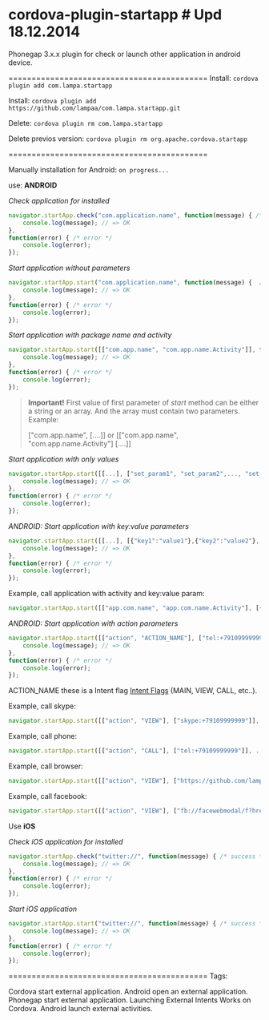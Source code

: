 cordova-plugin-startapp # Upd 18.12.2014
===========================================================================

Phonegap 3.x.x plugin for check or launch other application in android device.

===========================================
Install: ```cordova plugin add com.lampa.startapp```

Install: ```cordova plugin add https://github.com/lampaa/com.lampa.startapp.git```

Delete:  ```cordova plugin rm com.lampa.startapp```

Delete previos version:  ```cordova plugin rm org.apache.cordova.startapp```

===========================================

Manually installation for Android:
```on progress...```

use:  **ANDROID**



_Check application for installed_

```js
navigator.startApp.check("com.application.name", function(message) { /* success */
	console.log(message); // => OK
}, 
function(error) { /* error */
	console.log(error);
});
```

_Start application without parameters_

```js
navigator.startApp.start("com.application.name", function(message) {  /* success */
	console.log(message); // => OK
}, 
function(error) { /* error */
	console.log(error);
});
```

_Start application with package name and activity_

```js
navigator.startApp.start([["com.app.name", "com.app.name.Activity"]], function(message) { /* success */
	console.log(message); // => OK
}, 
function(error) { /* error */
	console.log(error);
});
```
> **Important!** First value of first parameter of _start_ method can be either a string or an array. And the array must contain two parameters. Example:
> 
> ["com.app.name", [....]] or [["com.app.name", "com.app.name.Activity"] [....]]


_Start application with only values_

```js
navigator.startApp.start([[...], ["set_param1", "set_param2",..., "set_paramN"]], function(message) { /* success */
	console.log(message); // => OK
}, 
function(error) { /* error */
	console.log(error);
});
```
_ANDROID: Start application with key:value parameters_

```js
navigator.startApp.start([[...], [{"key1":"value1"},{"key2":"value2"}, {...}, {"keyN":"valueN"}]], function(message) { /* success */
	console.log(message); // => OK
}, 
function(error) { /* error */
	console.log(error);
});
```
Example, call application with activity and key:value param:

```js
navigator.startApp.start([["app.com.name", "app.com.name.Activity"], [{"product_id":"100"}]], ...);
```
_ANDROID: Start application with action parameters_

```js
navigator.startApp.start([["action", "ACTION_NAME"], ["tel:+79109999999"]], function(message) { /* success */
	console.log(message); // => OK
}, 
function(error) { /* error */
	console.log(error);
});
```
ACTION_NAME these is a Intent flag [Intent Flags](http://developer.android.com/reference/android/content/Intent.html) (MAIN, VIEW, CALL, etc..).

Example, call skype:
```js
navigator.startApp.start([["action", "VIEW"], ["skype:+79109999999"]], ...);
```
Example, call phone:
```js
navigator.startApp.start([["action", "CALL"], ["tel:+79109999999"]], ...);
```
Example, call browser:
```js
navigator.startApp.start([["action", "VIEW"], ["https://github.com/lampaa"]], ...);
```
Example, call facebook:
```js
navigator.startApp.start([["action", "VIEW"], ["fb://facewebmodal/f?href=https://www.facebook.com/GitHub"]], ...);
```

Use **iOS**

_Check iOS application for installed_

```js
navigator.startApp.check("twitter://", function(message) { /* success */
	console.log(message); // => OK
}, 
function(error) { /* error */
	console.log(error);
});
```

_Start iOS application_

```js
navigator.startApp.start("twitter://", function(message) { /* success */
	console.log(message); // => OK
}, 
function(error) { /* error */
	console.log(error);
});
```
===========================================
Tags: 

Cordova start external application.
Android open an external application.
Phonegap start external application.
Launching External Intents Works on Cordova.
Android launch external activities.
